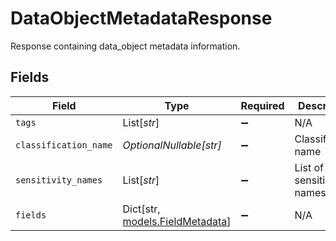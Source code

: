 # DataObjectMetadataResponse

Response containing data_object metadata information.


## Fields

| Field                                                         | Type                                                          | Required                                                      | Description                                                   |
| ------------------------------------------------------------- | ------------------------------------------------------------- | ------------------------------------------------------------- | ------------------------------------------------------------- |
| `tags`                                                        | List[*str*]                                                   | :heavy_minus_sign:                                            | N/A                                                           |
| `classification_name`                                         | *OptionalNullable[str]*                                       | :heavy_minus_sign:                                            | Classification name                                           |
| `sensitivity_names`                                           | List[*str*]                                                   | :heavy_minus_sign:                                            | List of sensitivity names                                     |
| `fields`                                                      | Dict[str, [models.FieldMetadata](../models/fieldmetadata.md)] | :heavy_minus_sign:                                            | N/A                                                           |